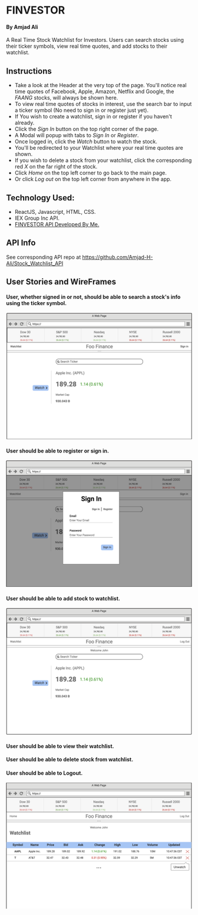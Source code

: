 # FINVESTOR
#### By Amjad Ali
A Real Time Stock Watchlist for Investors. Users can search stocks using their ticker symbols, view real time quotes, and add stocks to their watchlist.  

## Instructions

  * Take a look at the Header at the very top of the page. You'll notice real time quotes of Facebook, Apple, Amazon, Netflix and Google, the _FAANG_ stocks, will always be shown here.
  * To view real time quotes of stocks in interest, use the search bar to input a ticker symbol (No need to sign in or register just yet).
  * If You wish to create a watchlist, sign in or register if you haven't already.
  * Click the _Sign In_ button on the top right corner of the page.
  * A Modal will popup with tabs to _Sign In_ or _Register_.
  * Once logged in, click the _Watch_ button to watch the stock.
  * You'll be redirected to your Watchlist where your real time quotes are shown.
  * If you wish to delete a stock from your watchlist, click the corresponding red _X_ on the far right of the stock.
  * Click _Home_ on the top left corner to go back to the main page.
  * Or click _Log out_ on the top left corner from anywhere in the app.

## Technology Used:
  
  * ReactJS, Javascript, HTML, CSS.
  * IEX Group Inc API.
  * [FINVESTOR API Developed By Me.](https://github.com/Amjad-H-Ali/Stock_Watchlist_API)
  
## API Info

See corresponding API repo at https://github.com/Amjad-H-Ali/Stock_Watchlist_API

## User Stories and WireFrames

#### User, whether signed in or not, should be able to search a stock's info using the ticker symbol.

![alt homepage](image/homepage.png)

#### User should be able to register or sign in.

![alt homepage](image/signin-signup.png)

#### User should be able to add stock to watchlist.

![alt homepage](image/loggedin.png)

#### User should be able to view their watchlist.

#### User should be able to delete stock from watchlist.

#### User should be able to Logout.

![alt homepage](image/watchlist.png)
